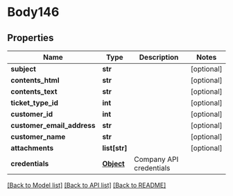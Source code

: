 # Body146

## Properties
Name | Type | Description | Notes
------------ | ------------- | ------------- | -------------
**subject** | **str** |  | [optional] 
**contents_html** | **str** |  | [optional] 
**contents_text** | **str** |  | [optional] 
**ticket_type_id** | **int** |  | [optional] 
**customer_id** | **int** |  | [optional] 
**customer_email_address** | **str** |  | [optional] 
**customer_name** | **str** |  | [optional] 
**attachments** | **list[str]** |  | [optional] 
**credentials** | [**Object**](Object.md) | Company API credentials | 

[[Back to Model list]](../README.md#documentation-for-models) [[Back to API list]](../README.md#documentation-for-api-endpoints) [[Back to README]](../README.md)


